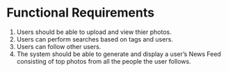 # Functional Requirements

1. Users should be able to upload and view thier photos.
2. Users can perform searches based on tags and users.
3. Users can follow other users.
4. The system should be able to generate and display a user’s News Feed consisting of top photos from all the people the user follows.

